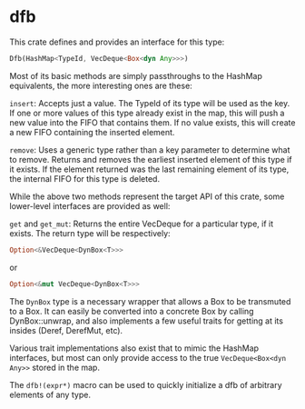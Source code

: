 # dfb

This crate defines and provides an interface for this type: 
```rust 
Dfb(HashMap<TypeId, VecDeque<Box<dyn Any>>>)
```
Most of its basic methods are simply passthroughs to the HashMap equivalents, the more interesting ones are these:

`insert`: Accepts just a value. The TypeId of its type will be used as the key. If one or more values of this type already exist in the map, this will push a new value into the FIFO that contains them. If no value exists, this will create a new FIFO containing the inserted element.

`remove`: Uses a generic type rather than a key parameter to determine what to remove. Returns and removes the earliest inserted element of this type if it exists. If the element returned was the last remaining element of its type, the internal FIFO for this type is deleted.

While the above two methods represent the target API of this crate, some lower-level interfaces are provided as well:

`get` and `get_mut`: Returns the entire VecDeque for a particular type, if it exists. The return type will be respectively:
```rust
Option<&VecDeque<DynBox<T>>> 
```
or
```rust
Option<&mut VecDeque<DynBox<T>>> 
```
The `DynBox` type is a necessary wrapper that allows a Box<dyn Any> to be transmuted to a Box<T>. It can easily be converted into a concrete Box<T> by calling DynBox::unwrap, and also implements a few useful traits for getting at its insides (Deref, DerefMut, etc).

Various trait implementations also exist that to mimic the HashMap interfaces, but most can only provide access to the true `VecDeque<Box<dyn Any>>` stored in the map.

The `dfb!(expr*)` macro can be used to quickly initialize a dfb of arbitrary elements of any type.